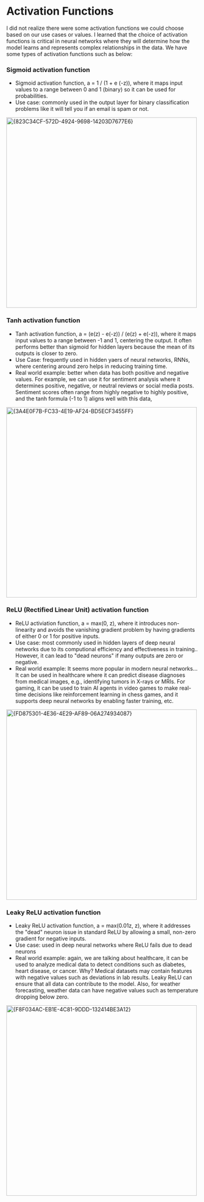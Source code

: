 # Activation Functions 

I did not realize there were some activation functions we could choose based on our use cases or values. I learned that the choice of activation functions is critical in neural networks where they will determine how the model learns and represents complex relationships in the data. We have some types of activation functions such as below:

### Sigmoid activation function
* Sigmoid activation function, a = 1 / (1 + e (-z)), where it maps input values to a range between 0 and 1 (binary) so it can be used for probabilities.
* Use case: commonly used in the output layer for binary classification problems like it will tell you if an email is spam or not. 

<img width="500" alt="{823C34CF-572D-4924-9698-14203D7677E6}" src="https://github.com/user-attachments/assets/c7dde871-1bfa-4c09-933f-f8404df125f3" />

### Tanh activation function
* Tanh activation function, a = (e(z) - e(-z)) / (e(z) + e(-z)), where it maps input values to a range between -1 and 1, centering the output. It often performs better than sigmoid for hidden layers because the mean of its outputs is closer to zero.
* Use Case: frequently used in hidden yaers of neural networks, RNNs, where centering around zero helps in reducing training time.
* Real world example: better when data has both positive and negative values. For example, we can use it for sentiment analysis where it determines positive, negative, or neutral reviews or social media posts. Sentiment scores often range from highly negative to highly positive, and the tanh formula (-1 to 1) aligns well with this data, 

<img width="500" alt="{3A4E0F7B-FC33-4E19-AF24-BD5ECF3455FF}" src="https://github.com/user-attachments/assets/22b9677d-1977-4c56-93f4-f5ec5962d966" />

### ReLU (Rectified Linear Unit) activation function 
* ReLU activiation function, a = max(0, z), where it introduces non-linearity and avoids the vanishing gradient problem by having gradients of either 0 or 1 for positive inputs.
* Use case: most commonly used in hidden layers of deep neural networks due to its computional efficiency and effectiveness in training.. However, it can lead to "dead neurons" if many outputs are zero or negative. 
* Real world example: It seems more popular in modern neural networks... It can be used in healthcare where it can predict disease diagnoses from medical images, e.g., identifying tumors in X-rays or MRIs. For gaming, it can be used to train AI agents in video games to make real-time decisions like reinforcement learning in chess games, and it supports deep neural networks by enabling faster training, etc.

<img width="500" alt="{FD875301-4E36-4E29-AF89-06A274934087}" src="https://github.com/user-attachments/assets/64987436-a37e-4a16-b7b5-8b3bb817fa4b" />

### Leaky ReLU activation function
* Leaky ReLU activation function, a = max(0.01z, z), where it addresses the "dead" neuron issue in standard ReLU by allowing a small, non-zero gradient for negative inputs.
* Use case: used in deep neural networks where ReLU fails due to dead neurons
* Real world example: again, we are talking about healthcare, it can be used to analyze medical data to detect conditions such as diabetes, heart disease, or cancer. Why? Medical datasets may contain features with negative values such as deviations in lab results. Leaky ReLU can ensure that all data can contribute to the model. Also, for weather forecasting, weather data can have negative values such as temperature dropping below zero.

<img width="500" alt="{F8F034AC-EB1E-4C81-9DDD-132414BE3A12}" src="https://github.com/user-attachments/assets/05cde939-c116-4c6f-b704-f1c004069e03" />
